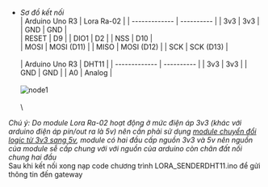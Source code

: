  - *Sơ đồ kết nối* 
\
  | Arduino Uno R3 | Lora Ra-02 |
  | -------------  | ---------- |
  | 3v3            |    3v3     |
  | GND            |    GND     |  
  | RESET          |    D9      |
  | DIO1           |    D2      |
  | NSS            |    D10     |  
  | MOSI           | MOSI (D11) |
  | MISO           | MOSI (D12) |
  | SCK            |  SCK (D13) |
\
\
  | Arduino Uno R3 |   DHT11    |
  | -------------  | ---------- |
  | 3v3            |    3v3     |
  | GND            |    GND     | 
  | A0             |    Analog  | 
\
\
![node1](https://user-images.githubusercontent.com/26000753/48846154-f2f62c00-edd0-11e8-91ea-63b67e13dcf0.PNG) <br/>
\
\

*Chú ý: Do module Lora Ra-02 hoạt động ở mức điện áp 3v3 (khác với arduino điện áp pin/out ra là 5v) nên cần phải sử dụng [module chuyển đổi logic từ 3v3 sang 5v](https://www.google.com.vn/search?biw=1024&bih=667&tbm=isch&sa=1&ei=W2f1W96vF4L98gXcxLm4DA&q=3v3+to+5v+logic+shift+converter+module&oq=3v3+to+5v+logic+shift+converter+module&gs_l=img.3...2042.4975..5201...1.0..0.319.2164.2-1j6......1....1..gws-wiz-img.3K_eO18mitQ#imgrc=LDnyweGxLa0T5M:), module có hai đầu cấp nguồn 3v3 và 5v nên nguồn của module sễ cấp chung với với nguồn của arduino còn chân đất nối chung hai đầu*
\
Sau khi kết nối xong nạp code chương trình LORA_SENDERDHT11.ino để gửi thông tin đến gateway

